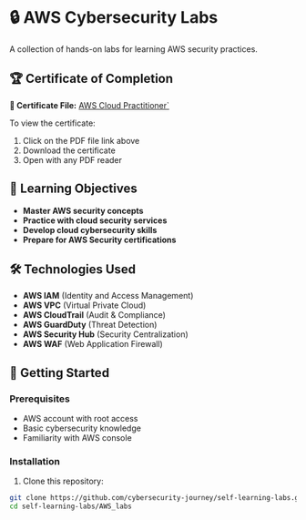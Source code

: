 # 🔒 AWS Cybersecurity Labs

A collection of hands-on labs for learning AWS security practices.

## 🏆 Certificate of Completion

**📜 Certificate File:** [AWS Cloud Practitioner`](https://github.com/Duracuir96/cybersecurity-journey/tree/main/self-learning%20labs/AWS_labs)

To view the certificate:
1. Click on the PDF file link above
2. Download the certificate
3. Open with any PDF reader



## 🎯 Learning Objectives

- **Master AWS security concepts**
- **Practice with cloud security services**
- **Develop cloud cybersecurity skills**
- **Prepare for AWS Security certifications**

## 🛠️ Technologies Used

- **AWS IAM** (Identity and Access Management)
- **AWS VPC** (Virtual Private Cloud)
- **AWS CloudTrail** (Audit & Compliance)
- **AWS GuardDuty** (Threat Detection)
- **AWS Security Hub** (Security Centralization)
- **AWS WAF** (Web Application Firewall)

## 🚀 Getting Started

### Prerequisites
- AWS account with root access
- Basic cybersecurity knowledge
- Familiarity with AWS console

### Installation
1. Clone this repository:
```bash
git clone https://github.com/cybersecurity-journey/self-learning-labs.git
cd self-learning-labs/AWS_labs
